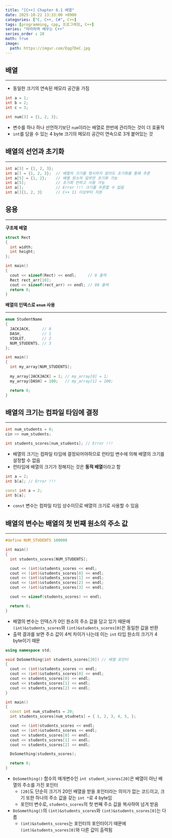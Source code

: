 ```yaml
---
title: "[C++] Chapter 6.1 배열"
date: 2025-10-22 13:33:00 +0900
categories: ["C, C++, C#", C++]
tags: [programming, cpp, 프로그래밍, C++]
series: "따라하며 배우는 C++"
series_order : 28
math: true
image:
  path: https://imgur.com/Eqg7DeC.jpg
---
```


## 배열

---

- 동일한 크기의 연속된 메모리 공간을 가짐

```cpp
int a = 1;
int b = 2;
int c = 3;

int num[3] = {1, 2, 3};
```

- 변수를 하나 하나 선언하기보단 `num`이라는 배열로 한번에 관리하는 것이 더 효율적
- `int`를 담을 수 있는 4 byte 크기의 메모리 공간이 연속으로 3개 붙어있는 것

## 배열의 선언과 초기화

---

```cpp
int a[3] = {1, 2, 3};
int a[] = {1, 2, 3};  // 배열의 크기를 명시하지 않아도 초기화를 통해 추론
int a[5] = {1, 2};    // 배열 원소의 일부만 초기화 가능
int a[5];             // 초기화 안하고 사용 가능
int a[];              // Error !!! 크기를 추론할 수 없음
int a[]{1, 2, 3}      // C++ 11 이상부터 지원
```

## 응용

---

**구조체 배열**  

```cpp
struct Rect
{
  int width;
  int height;
};

int main()
{
  cout << sizeof(Rect) << endl;     // 8 출력
  Rect rect_arr[10];
  cout << sizeof(rect_arr) << endl; // 80 출력
  return 0;
}
```

**배열의 인덱스로 `enum` 사용**  

---

```cpp
enum StudentName
{
  JACKJACK,     // 0
  DASH,         // 1
  VIOLET,       // 2
  NUM_STUDENTS, // 3
};

int main()
{
  int my_array[NUM_STUDENTS];
 
  my_array[JACKJACK] = 1; // my_array[0] = 1;
  my_array[DASH] = 100;   // my_array[1] = 100;

  return 0;
}
```

## 배열의 크기는 컴파일 타임에 결정

---

```cpp
int num_students = 0;
cin >> num_students;

int students_scores[num_students]; // Error !!!
```

- 배열의 크기는 컴파일 타임에 결정되어야하므로 런타임 변수에 의해 배열의 크기를 설정할 수 없음
- 런타임에 배열의 크기가 정해지는 것은 **동적 배열**이라고 함

```cpp
int a = 2;
int b[a]; // Error !!!

const int a = 2;
int b[a];
```

- `const` 변수는 컴파일 타임 상수이므로 배열의 크기로 사용할 수 있음

## 배열의 변수는 배열의 첫 번째 원소의 주소 값

---

```cpp
#define NUM_STUDENTS 100000

int main()
{
  int students_scores[NUM_STUDENTS];

  cout << (int)&students_scores << endl; 
  cout << (int)&students_scores[0] << endl;
  cout << (int)&students_scores[1] << endl;
  cout << (int)&students_scores[2] << endl;
  cout << (int)&students_scores[3] << endl;

  cout << sizeof(students_scores) << endl;

  return 0;
}
```

- 배열의 변수는 인덱스가 0인 원소의 주소 값을 담고 있기 때문에 `(int)&students_scores`와 `(int)&students_scores[0]`은 동일한 값을 반환
- 출력 결과를 보면 주소 값이 4씩 차이가 나는데 이는 `int` 타입 원소의 크기가 4 byte이기 때문

```cpp
using namespace std;

void DoSomething(int students_scores[20]) // 배열 포인터
{
  cout << (int)&students_scores << endl;
  cout << (int)&students_scores[0] << endl;
  cout << students_scores[0] << endl; 
  cout << students_scores[1] << endl;
  cout << students_scores[2] << endl;
}

int main()
{
  const int num_studnets = 20; 
  int students_scores[num_studnets] = { 1, 2, 3, 4, 5, };

  cout << (int)students_scores << endl;
  cout << (int)&students_scores << endl;
  cout << students_scores[0] << endl;
  cout << students_scores[1] << endl;
  cout << students_scores[2] << endl;

  DoSomething(students_scores);

  return 0;
}
```

- `DoSomething()` 함수의 매개변수인 `int student_scores[20]`은 배열이 아닌 배열의 주소를 가진 포인터
  - `[20]`도 단순히 크기가 20인 배열을 받을 포인터라는 의미가 없는 코드이고, 크기 또한 하나의 주소 값을 갖는 `int *`로 4 byte임
  - 포인터 변수로, `students_scores`의 첫 번째 주소 값을 복사하여 넘겨 받음
- `DoSomething()`의 `(int)&students_scores`와 `(int)&students_scores[0]`는 다름
  - `(int)&students_scores`는 포인터의 포인터이기 때문에 `(int)&students_scores[0]`와 다른 값이 출력됨
